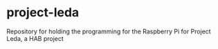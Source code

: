 project-leda
============

Repository for holding the programming for the Raspberry Pi for Project Leda, a HAB project
